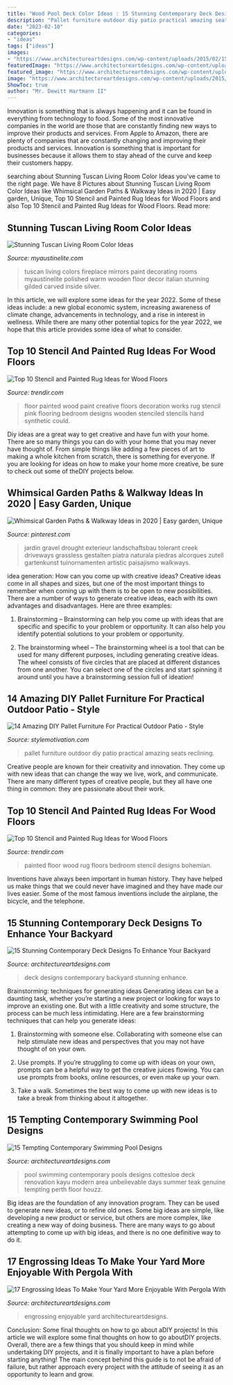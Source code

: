 ```yaml
---
title: "Wood Pool Deck Color Ideas : 15 Stunning Contemporary Deck Designs To Enhance Your Backyard"
description: "Pallet furniture outdoor diy patio practical amazing seats reclining"
date: "2023-02-10"
categories:
- "ideas"
tags: ["ideas"]
images:
- "https://www.architectureartdesigns.com/wp-content/uploads/2015/02/15-Stunning-Contemporary-Deck-Designs-To-Enhance-Your-Backyard-0.jpg"
featuredImage: "https://www.architectureartdesigns.com/wp-content/uploads/2015/02/15-Stunning-Contemporary-Deck-Designs-To-Enhance-Your-Backyard-0.jpg"
featured_image: "https://www.architectureartdesigns.com/wp-content/uploads/2014/09/15-Tempting-Contemporary-Swimming-Pool-Designs-15-630x945.jpg"
image: "https://www.architectureartdesigns.com/wp-content/uploads/2015/08/821.jpg"
ShowToc: true
author: "Mr. Dewitt Hartmann II"
---
```



Innovation is something that is always happening and it can be found in everything from technology to food. Some of the most innovative companies in the world are those that are constantly finding new ways to improve their products and services. From Apple to Amazon, there are plenty of companies that are constantly changing and improving their products and services. Innovation is something that is important for businesses because it allows them to stay ahead of the curve and keep their customers happy.

	

		
searching about Stunning Tuscan Living Room Color Ideas you've came to the right page. We have 8 Pictures about Stunning Tuscan Living Room Color Ideas like Whimsical Garden Paths &amp; Walkway Ideas in 2020 | Easy garden, Unique, Top 10 Stencil and Painted Rug Ideas for Wood Floors and also Top 10 Stencil and Painted Rug Ideas for Wood Floors. Read more:
		
    
## Stunning Tuscan Living Room Color Ideas

<img loading=lazy src="http://www.myaustinelite.com/wp-content/uploads/2015/06/warm-tuscan-living-room-colors-with-polished-wooden-floor-and-fireplace-681x1024.jpg" onerror="this.onerror=null;this.src='https://tse3.mm.bing.net/th?id=OIP.rdwpadR_k66jtpyEkCVF1QHaLI&amp;pid=15.1';" alt="Stunning Tuscan Living Room Color Ideas">

_Source: myaustinelite.com_

>tuscan living colors fireplace mirrors paint decorating rooms myaustinelite polished warm wooden floor decor italian stunning gilded carved inside silver. 

	

In this article, we will explore some ideas for the year 2022. Some of these ideas include: a new global economic system, increasing awareness of climate change, advancements in technology, and a rise in interest in wellness. While there are many other potential topics for the year 2022, we hope that this article provides some idea of what to consider.

    
## Top 10 Stencil And Painted Rug Ideas For Wood Floors

<img loading=lazy src="http://cdn.trendir.com/wp-content/uploads/old/trends/assets_c/2015/08/girl-room-painted-pink-floor-thumb-autox839-55645.jpg" onerror="this.onerror=null;this.src='https://tse1.mm.bing.net/th?id=OIP.IepVnPGDSNnBUQBPy4ic3QHaJ4&amp;pid=15.1';" alt="Top 10 Stencil and Painted Rug Ideas for Wood Floors">

_Source: trendir.com_

>floor painted wood paint creative floors decoration works rug stencil pink flooring bedroom designs wooden stenciled stencils hand synthetic could. 

	

Diy ideas are a great way to get creative and have fun with your home. There are so many things you can do with your home that you may never have thought of. From simple things like adding a few pieces of art to making a whole kitchen from scratch, there is something for everyone. If you are looking for ideas on how to make your home more creative, be sure to check out some of theDIY projects below.

    
## Whimsical Garden Paths &amp; Walkway Ideas In 2020 | Easy Garden, Unique

<img loading=lazy src="https://i.pinimg.com/736x/4b/98/9c/4b989c37601c086b6ef589659fbcf10c.jpg" onerror="this.onerror=null;this.src='https://tse4.mm.bing.net/th?id=OIP.NfgITdfrIIknzsEG4rjoWAHaLG&amp;pid=15.1';" alt="Whimsical Garden Paths &amp; Walkway Ideas in 2020 | Easy garden, Unique">

_Source: pinterest.com_

>jardin gravel drought exterieur landschaftsbau tolerant creek driveways grassless gestalten piatra naturala piedras alcorques zutell gartenkunst tuinornamenten artistic paisajismo walkways. 

	

idea generation: How can you come up with creative ideas?
Creative ideas come in all shapes and sizes, but one of the most important things to remember when coming up with them is to be open to new possibilities. There are a number of ways to generate creative ideas, each with its own advantages and disadvantages. Here are three examples:
1. Brainstorming – Brainstorming can help you come up with ideas that are specific and specific to your problem or opportunity. It can also help you identify potential solutions to your problem or opportunity.

2. The brainstorming wheel – The brainstorming wheel is a tool that can be used for many different purposes, including generating creative ideas. The wheel consists of five circles that are placed at different distances from one another. You can select one of the circles and start spinning it around until you have a brainstorming session full of ideation!


    
## 14 Amazing DIY Pallet Furniture For Practical Outdoor Patio - Style

<img loading=lazy src="https://homebnc.com/homeimg/2017/04/06-outdoor-pallet-furniture-ideas-homebnc.jpg" onerror="this.onerror=null;this.src='https://tse4.mm.bing.net/th?id=OIP.FM5miS-LhcFt3zsXLSSkdgHaJ4&amp;pid=15.1';" alt="14 Amazing DIY Pallet Furniture For Practical Outdoor Patio - Style">

_Source: stylemotivation.com_

>pallet furniture outdoor diy patio practical amazing seats reclining. 

	

Creative people are known for their creativity and innovation. They come up with new ideas that can change the way we live, work, and communicate. There are many different types of creative people, but they all have one thing in common: they are passionate about their work.

    
## Top 10 Stencil And Painted Rug Ideas For Wood Floors

<img loading=lazy src="http://cdn.trendir.com/wp-content/uploads/old/trends/assets_c/2015/08/bohemian-rug-painted-on-bedroom-floor-thumb-autox841-55613.jpg" onerror="this.onerror=null;this.src='https://tse1.mm.bing.net/th?id=OIP.C8gvn_5qeb-Bgj-gy7JEXQHaJ5&amp;pid=15.1';" alt="Top 10 Stencil and Painted Rug Ideas for Wood Floors">

_Source: trendir.com_

>painted floor wood rug floors bedroom stencil designs bohemian. 

	

Inventions have always been important in human history. They have helped us make things that we could never have imagined and they have made our lives easier. Some of the most famous inventions include the airplane, the bicycle, and the telephone.

    
## 15 Stunning Contemporary Deck Designs To Enhance Your Backyard

<img loading=lazy src="https://www.architectureartdesigns.com/wp-content/uploads/2015/02/15-Stunning-Contemporary-Deck-Designs-To-Enhance-Your-Backyard-0.jpg" onerror="this.onerror=null;this.src='https://tse4.mm.bing.net/th?id=OIP.6Q9RGJJKv0T9ScsrzfQb-gHaEH&amp;pid=15.1';" alt="15 Stunning Contemporary Deck Designs To Enhance Your Backyard">

_Source: architectureartdesigns.com_

>deck designs contemporary backyard stunning enhance. 

	

Brainstorming: techniques for generating ideas
Generating ideas can be a daunting task, whether you’re starting a new project or looking for ways to improve an existing one. But with a little creativity and some structure, the process can be much less intimidating.
Here are a few brainstorming techniques that can help you generate ideas:

1. Brainstorming with someone else. Collaborating with someone else can help stimulate new ideas and perspectives that you may not have thought of on your own.

2. Use prompts. If you’re struggling to come up with ideas on your own, prompts can be a helpful way to get the creative juices flowing. You can use prompts from books, online resources, or even make up your own.

3. Take a walk. Sometimes the best way to come up with new ideas is to take a break from thinking about it altogether.

    
## 15 Tempting Contemporary Swimming Pool Designs

<img loading=lazy src="https://www.architectureartdesigns.com/wp-content/uploads/2014/09/15-Tempting-Contemporary-Swimming-Pool-Designs-15-630x945.jpg" onerror="this.onerror=null;this.src='https://tse2.mm.bing.net/th?id=OIP.D1TRPCN_K6I5CD5wQrDIWwHaLH&amp;pid=15.1';" alt="15 Tempting Contemporary Swimming Pool Designs">

_Source: architectureartdesigns.com_

>pool swimming contemporary pools designs cottesloe deck renovation kayu modern area unbelievable days summer teak genuine tempting perth floor houzz. 

	

Big ideas are the foundation of any innovation program. They can be used to generate new ideas, or to refine old ones. Some big ideas are simple, like developing a new product or service, but others are more complex, like creating a new way of doing business. There are many ways to go about attempting to come up with big ideas, and there is no one definitive way to do it.

    
## 17 Engrossing Ideas To Make Your Yard More Enjoyable With Pergola With

<img loading=lazy src="https://www.architectureartdesigns.com/wp-content/uploads/2015/08/821.jpg" onerror="this.onerror=null;this.src='https://tse1.mm.bing.net/th?id=OIP.Io_ICXMQaS3-oTW08amo3QHaGu&amp;pid=15.1';" alt="17 Engrossing Ideas To Make Your Yard More Enjoyable With Pergola With">

_Source: architectureartdesigns.com_

>engrossing enjoyable yard architectureartdesigns. 

	

Conclusion: Some final thoughts on how to go about aDIY projects!
In this article we will explore some final thoughts on how to go aboutDIY projects. Overall, there are a few things that you should keep in mind while undertaking DIY projects, and it is finally important to have a plan before starting anything! The main concept behind this guide is to not be afraid of failure, but rather approach every project with the attitude of seeing it as an opportunity to learn and grow.


